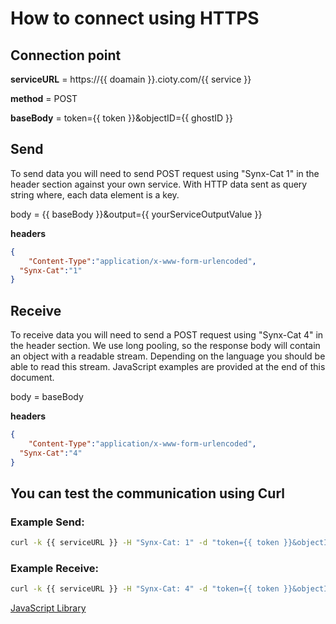 # How to connect using HTTPS

## Connection point

**serviceURL** = https://{{ doamain }}.cioty.com/{{ service }}

**method** = POST

**baseBody** = token={{ token }}&objectID={{ ghostID }}

## Send 

To send data you will need to send POST request using "Synx-Cat 1" in the header section against your own service. With HTTP data sent as query string where, each data element is a key.

body = {{ baseBody }}&output={{ yourServiceOutputValue }}

**headers**

```json
{
	"Content-Type":"application/x-www-form-urlencoded",
  "Synx-Cat":"1"
}
```

## Receive 

To receive data you will need to send a POST request using "Synx-Cat 4" in the header section. We use long pooling, so the response body will contain an object with a readable stream. Depending on the language you should be able to read this stream. JavaScript examples are provided at the end of this document. 

body = baseBody

**headers**

```json
{
	"Content-Type":"application/x-www-form-urlencoded",
  "Synx-Cat":"4"
}
```

## You can test the communication using Curl

### Example Send:

```bash
curl -k {{ serviceURL }} -H "Synx-Cat: 1" -d "token={{ token }}&objectID={{ ghostID }}&output={{ yourServiceOutputValue }}"
```

### Example Receive:

```bash
curl -k {{ serviceURL }} -H "Synx-Cat: 4" -d "token={{ token }}&objectID={{ ghostID }}"
```

[JavaScript Library](https://github.com/NornirAS/hive-agent/blob/main/src/http/README.md)
